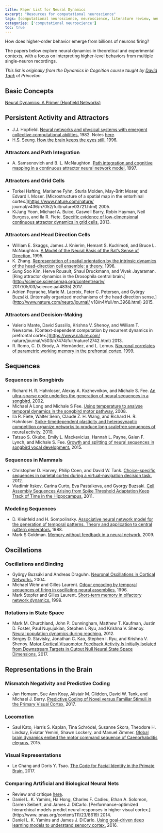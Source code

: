 ```yaml
---
title: Paper List for Neural Dynamics
excerpt: "Resources for computational neuroscience"
tags: [computational neuroscience, neuroscience, literature review, neural dynamics, deep learning]
categories: ['computational neuroscience']
toc: true
---
```


How does higher-order behavior emerge from billions of neurons firing? 

The papers below explore neural dynamics in theoretical and experimental contexts, with a focus on interpreting higher-level behaviors from multiple single-neuron recordings.

*This list is originally from the Dynamics in Cognition course taught by [David Tank](https://pni.princeton.edu/faculty/david-tank) at Princeton.*

## Basic Concepts
[Neural Dynamics: A Primer (Hopfield Networks)](/neural-dynamics-primer/)

## Persistent Activity and Attractors
- J.J. Hopfield. [Neural networks and physical systems with emergent collective computational abilities.](http://www.pnas.org/content/79/8/2554) 1982. Notes [here](/neural-dynamics-primer/).
- H.S. Seung. [How the brain keeps the eyes still.](https://www.pnas.org/content/93/23/13339) 1996.

### Attractors and Path Integration
- A. Samsonovich and B. L. McNaughton. [Path integration and cognitive mapping in a continuous attractor neural network model.](https://www.ncbi.nlm.nih.gov/pubmed/9221787) 1997.

### Attractors and Grid Cells
- Torkel Hafting, Marianne Fyhn, Sturla Molden, May-Britt Moser, and Edvard I. Moser. [Microstructure of a spatial map in the entorhinal cortex.](https://www.nature.com/nature/
journal/v436/n7052/full/nature03721.html) 2005.
- KiJung Yoon, Michael A. Buice, Caswell Barry, Robin Hayman, Neil Burgess, and Ila R.
Fiete. [Specific evidence of low-dimensional continuous attractor dynamics in grid cells.](http://www.nature.com/neuro/journal/v16/n8/full/nn.3450.html) 2013.

### Attractors and Head Direction Cells
- William E. Skaggs, James J. Knierim, Hemant S. Kudrimoti, and Bruce L. McNaughton. [A
Model of the Neural Basis of the Rat’s Sense of Direction.](https://www.ncbi.nlm.nih.gov/pubmed/11539168) 1995.
- K. Zhang. [Representation of spatial orientation by the intrinsic dynamics of the head-direction cell ensemble: a theory.](http://www.jneurosci.org/content/16/6/2112) 1996.
- Sung Soo Kim, Herve Rouault, Shaul Druckmann, and Vivek Jayaraman. [Ring attractor dynamics in the Drosophila central brain.](http://science.sciencemag.org/content/early/
2017/05/03/science.aal4835) 2017.
- Adrien Peyrache, Marie M. Lacroix, Peter C. Petersen, and György Buzsáki. [Internally organized mechanisms of the head direction sense.](http://www.nature.com/neuro/journal/
v18/n4/full/nn.3968.html) 2015.

### Attractors and Decision-Making
- Valerio Mante, David Sussillo, Krishna V. Shenoy, and William T. Newsome. [Context-dependent computation by recurrent dynamics in prefrontal cortex.](https://www.nature.com/
nature/journal/v503/n7474/full/nature12742.html) 2013.
- R. Romo, C. D. Brody, A. Hernández, and L. Lemus. [Neuronal correlates of parametric working memory in the prefrontal cortex.](https://www.ncbi.nlm.nih.gov/pubmed/10365959) 1999.

## Sequences

### Sequences in Songbirds
- Richard H. R. Hahnloser, Alexay A. Kozhevnikov, and Michale S. Fee. [An ultra-sparse code underlies the generation of neural sequences in a songbird.](https://www.ncbi.nlm.nih.gov/pubmed/12214232) 2002.
- Michael A Long and Michale S Fee. [Using temperature to analyse temporal dynamics in the songbird motor pathway.](https://www.nature.com/articles/nature07448) 2008.
- Ila R. Fiete, Walter Senn, Claude Z. H. Wang, and Richard H. R. Hahnloser. [Spike-timedependent plasticity and heterosynaptic competition organize networks to produce long scalefree sequences of neural activity.](https://www.ncbi.nlm.nih.gov/pubmed/20188660) 2010.
- Tatsuo S. Okubo, Emily L. Mackevicius, Hannah L. Payne, Galen F. Lynch, and Michale S. Fee. [Growth and splitting of neural sequences in songbird vocal development.](https://www.nature.com/nature/journal/v528/n7582/full/nature15741.html) 2015.

### Sequences in Mammals
- Christopher D. Harvey, Philip Coen, and David W. Tank. [Choice-specific sequences in parietal cortex during a virtual-navigation decision task.](https://www.nature.com/articles/nature10918) 2012.
- Vladimir Itskov, Carina Curto, Eva Pastalkova, and Gyorgy Buzsaki. [Cell Assembly Sequences Arising from Spike Threshold Adaptation Keep Track of Time in the Hippocampus.](http://www.jneurosci.org/content/31/8/2828) 2011.

### Modeling Sequences
- D. Kleinfeld and H. Sompolinsky. [Associative neural network model for the generation of temporal patterns. Theory and application to central pattern generators.](http://www.sciencedirect.com/science/article/pii/S0006349588830418) 1988.
- Mark S Goldman. [Memory without feedback in a neural network.](https://www.ncbi.nlm.nih.gov/pmc/articles/PMC2674525/) 2009.

## Oscillations

### Oscillations and Binding
- György Buzsáki and Andreas Draguhn. [Neuronal Oscillations
in Cortical Networks.](http://science.sciencemag.org/content/304/5679/1926) 2004.
- Michael Wehr and Gilles Laurent. [Odour encoding by temporal sequences of firing in oscillating neural assemblies.](https://www.nature.com/nature/journal/v384/n6605/abs/384162a0.html) 1996.
- Mark Stopfer and Gilles Laurent. [Short-term memory in olfactory network dynamics.](https://www.nature.com/nature/journal/v402/n6762/full/402664a0.html) 1999.

### Rotations in State Space
- Mark M. Churchland, John P. Cunningham, Matthew T. Kaufman, Justin D. Foster, Paul Nuyujukian, Stephen I. Ryu, and Krishna V. Shenoy. [Neural population dynamics during reaching.](https://www.nature.com/nature/journal/v487/n7405/abs/nature11129.html) 2012.
- Sergey D. Stavisky, Jonathan C. Kao, Stephen I. Ryu, and Krishna V. Shenoy. [Motor Cortical Visuomotor Feedback Activity Is Initially Isolated from Downstream Targets in Output Null Neural State Space Dimensions.](http://www.cell.com/neuron/abstract/S0896-6273(17)30461-0) 2017.

## Representations in the Brain

### Mismatch Negativity and Predictive Coding
- Jan Homann, Sue Ann Koay, Alistair M. Glidden, David W. Tank, and Michael J. Berry. [Predictive Coding of Novel versus Familiar Stimuli in the Primary Visual Cortex.](https://www.biorxiv.org/content/early/2017/10/03/197608) 2017.

### Locomotion
- Saul Kato, Harris S. Kaplan, Tina Schrödel, Susanne Skora, Theodore H. Lindsay, Eviatar Yemini, Shawn Lockery, and Manuel Zimmer. [Global brain dynamics embed the motor command sequence of Caenorhabditis elegans.](https://www.ncbi.nlm.nih.gov/pubmed/26478179) 2015. 

### Visual Representations
- Le Chang and Doris Y. Tsao. [The Code for Facial Identity in the Primate Brain.](http://www.cell.com/cell/abstract/S0092-8674(17)30538-X) 2017.

### Comparing Artificial and Biological Neural Nets
- Review and critique [here]().
- Daniel L. K. Yamins, Ha Hong, Charles F. Cadieu, Ethan A. Solomon, Darren Seibert, and James J. DiCarlo. [Performance-optimized hierarchical models predict neural responses in higher visual cortex.](http://www.
pnas.org/content/111/23/8619) 2014.
- Daniel L. K. Yamins and James J. DiCarlo. [Using goal-driven deep learning models to understand sensory cortex.](http://www.nature.com/neuro/journal/v19/n3/full/nn.4244.html?foxtrotcallback=true) 2016.




